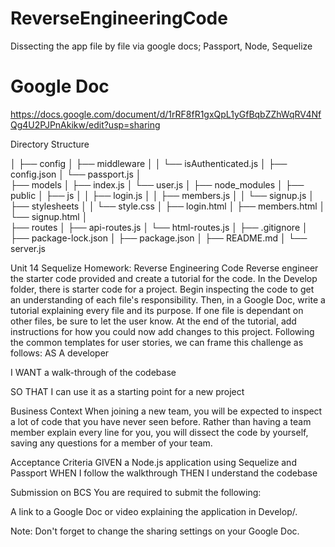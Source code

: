 # ReverseEngineeringCode
Dissecting the app file by file via google docs; Passport, Node, Sequelize


# Google Doc
https://docs.google.com/document/d/1rRF8fR1gxQpL1yGfBqbZZhWqRV4NfQg4U2PJPnAkikw/edit?usp=sharing

Directory Structure

│ 
├── config
│   ├── middleware
│   │   └── isAuthenticated.js
│   ├── config.json
│   └── passport.js 
│         
├── models
│   ├── index.js
│   └── user.js
│ 
├── node_modules
│
├── public
│   ├── js
│   │   ├── login.js
│   │   ├── members.js
│   │   └── signup.js
│   ├── stylesheets
│   │   └── style.css
│   ├── login.html
│   ├── members.html
│   └── signup.html
│         
├── routes
│   ├── api-routes.js
│   └── html-routes.js
│ 
├── .gitignore
│ 
├── package-lock.json
│ 
├── package.json
│
├── README.md
│
└── server.js


Unit 14 Sequelize Homework: Reverse Engineering Code
Reverse engineer the starter code provided and create a tutorial for the code.
In the Develop folder, there is starter code for a project. Begin inspecting the code to get an understanding of each file's responsibility. Then, in a Google Doc, write a tutorial explaining every file and its purpose. If one file is dependant on other files, be sure to let the user know.
At the end of the tutorial, add instructions for how you could now add changes to this project.
Following the common templates for user stories, we can frame this challenge as follows:
AS A developer

I WANT a walk-through of the codebase

SO THAT I can use it as a starting point for a new project

Business Context
When joining a new team, you will be expected to inspect a lot of code that you have never seen before. Rather than having a team member explain every line for you, you will dissect the code by yourself, saving any questions for a member of your team.

Acceptance Criteria
GIVEN a Node.js application using Sequelize and Passport
WHEN I follow the walkthrough
THEN I understand the codebase


Submission on BCS
You are required to submit the following:

A link to a Google Doc or video explaining the application in Develop/.

Note: Don't forget to change the sharing settings on your Google Doc.